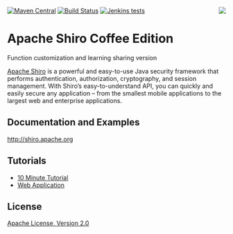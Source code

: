[<img src="http://shiro.apache.org/assets/images/apache-shiro-logo.png" align="right" />](http://shiro.apache.org)

[![Maven Central](https://img.shields.io/maven-central/v/org.apache.shiro/shiro-core.svg)]()
[![Build Status](https://ci-builds.apache.org/job/Shiro/job/Shiro-jdk8/job/master/badge/icon)](https://ci-builds.apache.org/job/Shiro/job/Shiro-jdk8/job/master/)
[![Jenkins tests](https://img.shields.io/jenkins/tests/https/builds.apache.org/view/S-Z/view/Shiro/job/Shiro-master.svg?compact_message)](https://builds.apache.org/view/S-Z/view/Shiro/job/Shiro-master/test_results_analyzer/)

Apache Shiro Coffee Edition
============
Function customization and learning sharing version

[Apache Shiro](http://shiro.apache.org) is a powerful and easy-to-use Java security framework that performs authentication, authorization, cryptography, and session management. With Shiro’s easy-to-understand API, you can quickly and easily secure any application – from the smallest mobile applications to the largest web and enterprise applications.

Documentation and Examples
--------------------------
http://shiro.apache.org

Tutorials
---------
* [10 Minute Tutorial](http://shiro.apache.org/10-minute-tutorial.html)
* [Web Application](http://shiro.apache.org/webapp-tutorial.html) 

License
-------
[Apache License, Version 2.0](https://www.apache.org/licenses/LICENSE-2.0.txt)


